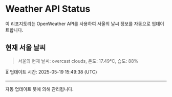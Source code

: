 
# Weather API Status

이 리포지토리는 OpenWeather API를 사용하여 서울의 날씨 정보를 자동으로 업데이트합니다.

## 현재 서울 날씨
> 서울의 현재 날씨: overcast clouds, 온도: 17.49°C, 습도: 88%

⏳ 업데이트 시간: 2025-05-19 15:49:38 (UTC)

---
자동 업데이트 봇에 의해 관리됩니다.
